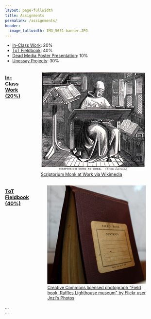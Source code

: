 ```yaml
---
layout: page-fullwidth
title: Assignments
permalink: /assignments/
header:
  image_fullwidth: IMG_5651-banner.JPG
---
```


+ [In-Class Work](/assignments/inclasswork/): 20%
+ [ToT Fieldbook](/assignments/fieldbook): 40%
+ [Dead Media Poster Presentation](/assignments/deadmedia): 10%
+ [Unessay Projects](assignments/unessay): 30%

<div class="row">
    <div class="small-6 columns">
        <a href="/assignments/inclasswork/"><h3>In-Class Work (20%)</h3></a>
        <figure>
            <a href="/assignments/inclasswork/">
            <img src="/images/Scriptorium-monk-at-work-small.jpg" alt="Scriptorium Monk at Work." />
            </a>
            <figcaption><a href="https://commons.wikimedia.org/wiki/File:Scriptorium-monk-at-work.jpg" target="_blank">Scriptorium Monk at Work via Wikimedia</a></figcaption>
        </figure>
    </div>
    <div class="small-6 columns">
        <a href="/assignments/inclasswork/"><h3>ToT Fieldbook (40%)</h3></a>
        <figure>
            <a href="/assignments/fieldbook/">
            <img src="/images/14934283002_9663bae608_k-small.jpg" alt="A field book standing on end" />
            </a>
            <figcaption><a href="https://flic.kr/p/oKG72Y" target="_blank">Creative Commons licensed photograph "Field book, Raffles Lighthouse museum" by Flickr user Jnzl's Photos</a></figcaption>
        </figure>
    </div>
</div>
<div class="row">
  <div class="small-6 columns">...</div>
  <div class="small-6 columns">...</div>
</div>